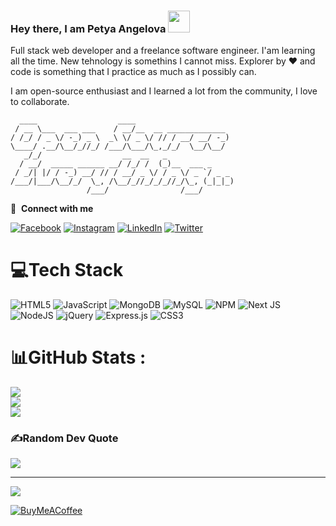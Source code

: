 ### Hey there, I am Petya Angelova  <img src="https://media.giphy.com/media/hvRJCLFzcasrR4ia7z/giphy.gif" width="35px">
Full stack web developer and a freelance software engineer. I'am learning all the time. New tehnology is somethins I cannot miss. Explorer by ❤️ and code is something that I practice as much as I possibly can. 

I am open-source enthusiast and I learned a lot from the community, I love to collaborate.
```
  ____                  ____                      
 / __ \___  ___ ___    / __/__  __ _____________  
/ /_/ / _ \/ -_) _ \  _\ \/ _ \/ // / __/ __/ -_) 
\____/ .__/\__/_//_/ /___/\___/\_,_/_/  \__/\__/  
   _/_/                  __  __   _               
  / __/  _____ ______ __/ /_/ /  (_)__  ___ _     
 / _/| |/ / -_) __/ // / __/ _ \/ / _ \/ _ `/ _ _ 
/___/|___/\__/_/  \_, /\__/_//_/_/_//_/\_, (_|_|_)
                 /___/                /___/       
```


🔗 &nbsp;**Connect with me** 
   


[![Facebook](https://img.shields.io/badge/Facebook-%231877F2.svg?logo=Facebook&logoColor=white)](https://facebook.com/petya0423) [![Instagram](https://img.shields.io/badge/Instagram-%23E4405F.svg?logo=Instagram&logoColor=white)](https://instagram.com/petya047) [![LinkedIn](https://img.shields.io/badge/LinkedIn-%230077B5.svg?logo=linkedin&logoColor=white)](https://linkedin.com/in/ang-petya) [![Twitter](https://img.shields.io/badge/Twitter-%231DA1F2.svg?logo=Twitter&logoColor=white)](https://twitter.com/ang_petya) 

# 💻Tech Stack
![HTML5](https://img.shields.io/badge/html5-%23E34F26.svg?style=for-the-badge&logo=html5&logoColor=white) ![JavaScript](https://img.shields.io/badge/javascript-%23323330.svg?style=for-the-badge&logo=javascript&logoColor=%23F7DF1E) ![MongoDB](https://img.shields.io/badge/MongoDB-%234ea94b.svg?style=for-the-badge&logo=mongodb&logoColor=white) ![MySQL](https://img.shields.io/badge/mysql-%2300f.svg?style=for-the-badge&logo=mysql&logoColor=white) ![NPM](https://img.shields.io/badge/NPM-%23000000.svg?style=for-the-badge&logo=npm&logoColor=white) ![Next JS](https://img.shields.io/badge/Next-black?style=for-the-badge&logo=next.js&logoColor=white) ![NodeJS](https://img.shields.io/badge/node.js-6DA55F?style=for-the-badge&logo=node.js&logoColor=white) ![jQuery](https://img.shields.io/badge/jquery-%230769AD.svg?style=for-the-badge&logo=jquery&logoColor=white) ![Express.js](https://img.shields.io/badge/express.js-%23404d59.svg?style=for-the-badge&logo=express&logoColor=%2361DAFB) ![CSS3](https://img.shields.io/badge/css3-%231572B6.svg?style=for-the-badge&logo=css3&logoColor=white) 
# 📊GitHub Stats :
![](https://github-readme-stats.vercel.app/api?username=bpetya44&theme=tokyonight&hide_border=false&include_all_commits=true&count_private=true)<br/>
![](https://github-readme-streak-stats.herokuapp.com/?user=bpetya44&theme=tokyonight&hide_border=false)<br/>
![](https://github-readme-stats.vercel.app/api/top-langs/?username=bpetya44&theme=tokyonight&hide_border=false&include_all_commits=true&count_private=true&layout=compact)


### ✍️Random Dev Quote
![](https://quotes-github-readme.vercel.app/api?type=horizontal&theme=radical)

---
[![](https://visitcount.itsvg.in/api?id=bpetya44&icon=0&color=0)](https://visitcount.itsvg.in)

 
  [![BuyMeACoffee](https://img.shields.io/badge/Buy%20Me%20a%20Coffee-ffdd00?style=for-the-badge&logo=buy-me-a-coffee&logoColor=black)](https://buymeacoffee.com/bpetya) 

  


